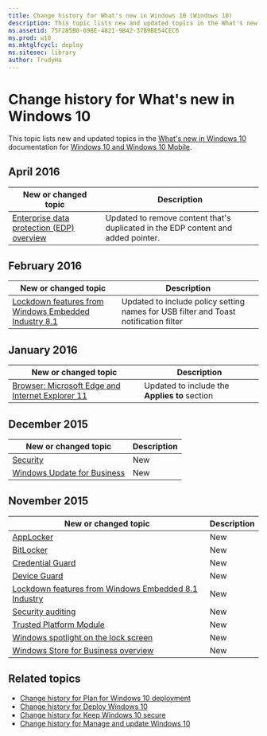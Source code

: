 ```yaml
---
title: Change history for What's new in Windows 10 (Windows 10)
description: This topic lists new and updated topics in the What's new in Windows 10 documentation for Windows 10 and Windows 10 Mobile.
ms.assetid: 75F285B0-09BE-4821-9B42-37B9BE54CEC6
ms.prod: w10
ms.mktglfcycl: deploy
ms.sitesec: library
author: TrudyHa
---
```


# Change history for What's new in Windows 10
This topic lists new and updated topics in the [What's new in Windows 10](index.md) documentation for [Windows 10 and Windows 10 Mobile](../index.md).


## April 2016

|New or changed topic |Description |
|---------------------|------------|
|[Enterprise data protection (EDP) overview](edp-whats-new-overview.md) |Updated to remove content that's duplicated in the EDP content and added pointer. |

## February 2016

|New or changed topic |Description |
|---------------------|------------|
|[Lockdown features from Windows Embedded Industry 8.1](lockdown-features-windows-10.md) |Updated to include policy setting names for USB filter and Toast notification filter|

## January 2016

|New or changed topic |Description |
|---------------------|------------|
|[Browser: Microsoft Edge and Internet Explorer 11](edge-ie11-whats-new-overview.md) |Updated to include the **Applies to** section |

## December 2015

|New or changed topic |Description |
|---------------------|------------|
|[Security](security.md) |New |
|[Windows Update for Business](windows-update-for-business.md) |New |

## November 2015

|New or changed topic |Description |
|---------------------|------------|
|[AppLocker](applocker.md) |New |
|[BitLocker](bitlocker.md) |New |
|[Credential Guard](credential-guard.md) |New |
|[Device Guard](device-guard-overview.md) |New |
|[Lockdown features from Windows Embedded 8.1 Industry](lockdown-features-windows-10.md) |New |
|[Security auditing](security-auditing.md) |New |
|[Trusted Platform Module](trusted-platform-module.md) |New |
|[Windows spotlight on the lock screen](windows-spotlight.md) |New |
|[Windows Store for Business overview](windows-store-for-business-overview.md) |New |

## Related topics
- [Change history for Plan for Windows 10 deployment](../plan/change-history-for-plan-for-windows-10-deployment.md)
- [Change history for Deploy Windows 10](../deploy/change-history-for-deploy-windows-10.md)
- [Change history for Keep Windows 10 secure](../keep-secure/change-history-for-keep-windows-10-secure.md)
- [Change history for Manage and update Windows 10](../manage/change-history-for-manage-and-update-windows-10.md)

 

 





